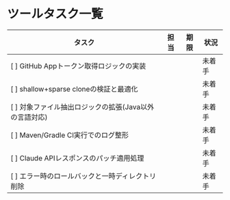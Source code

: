# ツールタスク一覧

| タスク | 担当 | 期限 | 状況 |
|--------|------|------|------|
| [ ] GitHub Appトークン取得ロジックの実装 |  |  | 未着手 |
| [ ] shallow+sparse cloneの検証と最適化 |  |  | 未着手 |
| [ ] 対象ファイル抽出ロジックの拡張(Java以外の言語対応) |  |  | 未着手 |
| [ ] Maven/Gradle CI実行でのログ整形 |  |  | 未着手 |
| [ ] Claude APIレスポンスのパッチ適用処理 |  |  | 未着手 |
| [ ] エラー時のロールバックと一時ディレクトリ削除 |  |  | 未着手 |
